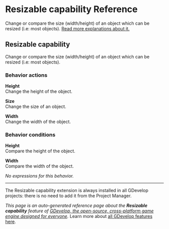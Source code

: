 # Resizable capability Reference

Change or compare the size (width/height) of an object which can be resized (i.e: most objects). [Read more explanations about it.](/gdevelop5/objects)



## Resizable capability 

Change or compare the size (width/height) of an object which can be resized (i.e: most objects). 

### Behavior actions

**Height**  
Change the height of the object.

**Size**  
Change the size of an object.

**Width**  
Change the width of the object.

### Behavior conditions

**Height**  
Compare the height of the object.

**Width**  
Compare the width of the object.

_No expressions for this behavior._



---

The Resizable capability extension is always installed in all GDevelop projects: there is no need to add it from the Project Manager.

*This page is an auto-generated reference page about the **Resizable capability** feature of [GDevelop, the open-source, cross-platform game engine designed for everyone](https://gdevelop.io/).* Learn more about [all GDevelop features here](/gdevelop5/all-features).